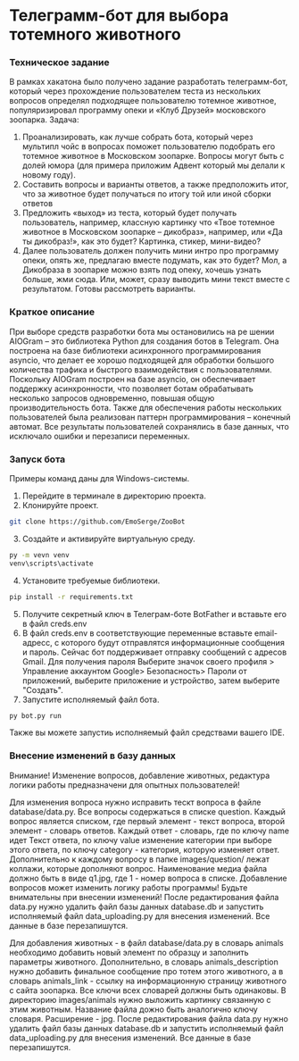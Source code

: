 <h1>Телеграмм-бот для выбора тотемного животного</h1>

<h3>Техническое задание</h3>

В рамках хакатона было получено задание разработать телеграмм-бот, который через прохождение пользователем теста из 
нескольких вопросов определял подходящее пользователю тотемное животное, популяризировал программу опеки и «Клуб Друзей»
московского зоопарка. 
Задача:
1. Проанализировать, как лучше собрать бота, который через мультипл чойс в вопросах поможет пользователю подобрать его тотемное животное в Московском зоопарке.
Вопросы могут быть с долей юмора (для примера приложим Адвент который мы делали к новому году).
2. Составить вопросы и варианты ответов, а также предположить итог, что за животное будет получаться по итогу той или иной сборки ответов
3. Предложить «выход» из теста, который будет получать пользователь, например, классную картинку что «Твое тотемное животное в Московском зоопарке – дикобраз», например, или «Да ты дикобраз!», как это будет?  Картинка, стикер, мини-видео?
4. Далее пользователь должен получить мини интро про программу опеки, опять же, предлагаю вместе подумать, как это будет? Мол, а Дикобраза в зоопарке можно взять под опеку, хочешь узнать больше, жми сюда. Или, может, сразу выводить мини текст вместе с результатом. Готовы рассмотреть варианты.

<h3>Краткое описание</h3>

При выборе средств разработки бота мы остановились на ре шении AIOGram – это библиотека Python для создания ботов в Telegram. Она построена на базе библиотеки асинхронного программирования asyncio, что делает ее хорошо подходящей для обработки большого количества трафика и быстрого взаимодействия с пользователями. Поскольку AIOGram построен на базе asyncio, он обеспечивает поддержку асинхронности, что позволяет ботам обрабатывать несколько запросов одновременно, повышая общую производительность бота. 
Также для обеспечения работы нескольких пользователей была реализован паттерн программирования – конечный автомат. Все результаты пользователей сохранялись в базе данных, что исключало ошибки и перезаписи переменных.


<h3>Запуск бота</h3>

Примеры команд даны для Windows-системы.

1. Перейдите в терминале в директорию проекта. 
2. Клонируйте проект.

```bash
git clone https://github.com/EmoSerge/ZooBot
```
3. Создайте и активируйте виртуальную среду.

```bash
py -m vevn venv
venv\scripts\activate
```

4. Установите требуемые библиотеки.

```bash
pip install -r requirements.txt
```

5. Получите секретный ключ в Телеграм-боте BotFather  и вставьте его в файл creds.env
6. В файл creds.env в соответствующие переменные вставьте email-адресс, с которого будут отправлятся информационные сообщения и пароль. 
Сейчас бот поддерживает отправку сообщений с адресов Gmail. Для получения пароля Выберите значок своего профиля > Управление аккаунтом Google> Безопасность> Пароли от приложений, выберите приложение и устройство, затем выберите "Создать".
7. Запустите исполняемый файл бота.

```bash
py bot.py run
```
Также вы можете запустиь исполняемый файл средствами вашего IDE.


<h3>Внесение изменений в базу данных</h3>

Внимание! Изменение вопросов, добавление животных, редактура логики работы предназначени для опытных пользователей!

Для изменения вопроса нужно исправить тескт вопроса в файле database/data.py. Все вопросы содержаться в списке question.
Каждый вопрос является списком, где первый элемент - текст вопроса, второй элемент - словарь ответов. Каждый ответ - словарь, где по ключу name идет Текст ответа, по ключу value изменение категории при выборе этого ответа, по ключу category - категория, которую изменяет ответ.
Дополнительно к каждому вопросу в папке images/question/ лежат коллажи, которые дополняют вопрос. Наименование медиа файла должно быть в виде q1.jpg, где 1 - номер вопроса в списке.
Добавление вопросов может изменить логику работы программы! Будьте внимательны при внесении изменений!
После редактирования файла data.py нужно удалить файл базы данных database.db и запустить исполняемый файл data_uploading.py для внесения изменений. Все данные в базе перезапишутся.

Для добавления животных - в файл database/data.py в словарь animals необходимо добавить новый элемент по образцу и заполнить параметры животного. Дополнительно, в словарь animals_description нужно добавить финальное сообщение про тотем этого животного, а в словарь animals_link - ссылку на информационную страницу животного с сайта зоопарка. Все ключи всех словарей должны быть одинаковы. В директорию images/animals нужно выложить картинку связанную с этим животным. Название файла дожно быть аналогично ключу словаря. Расширение - jpg.
После редактирования файла data.py нужно удалить файл базы данных database.db и запустить исполняемый файл data_uploading.py для внесения изменений. Все данные в базе перезапишутся.